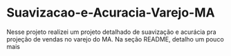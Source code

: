 # Suavizacao-e-Acuracia-Varejo-MA
Nesse projeto realizei um projeto detalhado de suavização e acurácia pra projeção de vendas no varejo do MA. Na seção README, detalho um pouco mais
